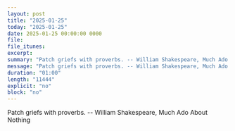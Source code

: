 ```yaml
---
layout: post
title: "2025-01-25"
today: "2025-01-25"
date: 2025-01-25 00:00:00 0000
file:
file_itunes:
excerpt:
summary: "Patch griefs with proverbs. -- William Shakespeare, Much Ado About Nothing "
message: "Patch griefs with proverbs. -- William Shakespeare, Much Ado About Nothing "
duration: "01:00"
length: "11444"
explicit: "no"
block: "no"
---
```

Patch griefs with proverbs. -- William Shakespeare, Much Ado About Nothing 


